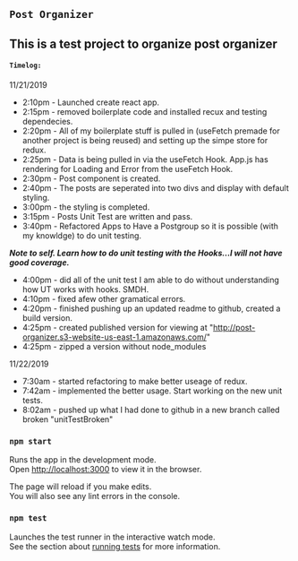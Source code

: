 ## `Post Organizer`
This is a test project to organize post organizer
---
#### `Timelog:`
11/21/2019

* 2:10pm - Launched create react app.
* 2:15pm - removed boilerplate code and installed recux and testing dependecies.
* 2:20pm - All of my boilerplate stuff is pulled in (useFetch premade for another project is being reused) and setting up the simpe store for redux.
* 2:25pm - Data is being pulled in via the useFetch Hook. App.js has rendering for Loading and Error from the useFetch Hook.
* 2:30pm - Post component is created.
* 2:40pm - The posts are seperated into two divs and display with default styling.
* 3:00pm - the styling is completed.
* 3:15pm - Posts Unit Test are written and pass.
* 3:40pm - Refactored Apps to Have a Postgroup so it is possible (with my knowldge) to do unit testing.

***Note to self. Learn how to do unit testing with the Hooks...I will not have good coverage.***

* 4:00pm - did all of the unit test I am able to do without understanding how UT works with hooks. SMDH.
* 4:10pm - fixed afew other gramatical errors.
* 4:20pm - finished pushing up an updated readme to github, created a build version.
* 4:25pm - created published version for viewing at "http://post-organizer.s3-website-us-east-1.amazonaws.com/"
* 4:25pm - zipped a version without node_modules

11/22/2019

* 7:30am - started refactoring to make better useage of redux.
* 7:42am - implemented the better usage. Start working on the new unit tests.
* 8:02am - pushed up what I had done to github in a new branch called broken "unitTestBroken"
### `npm start`

Runs the app in the development mode.<br />
Open [http://localhost:3000](http://localhost:3000) to view it in the browser.

The page will reload if you make edits.<br />
You will also see any lint errors in the console.

### `npm test`

Launches the test runner in the interactive watch mode.<br />
See the section about [running tests](https://facebook.github.io/create-react-app/docs/running-tests) for more information.

